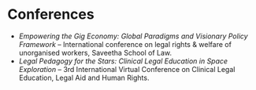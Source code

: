 # Conferences

- *Empowering the Gig Economy: Global Paradigms and Visionary Policy Framework* – International conference on legal rights & welfare of unorganised workers, Saveetha School of Law.  
- *Legal Pedagogy for the Stars: Clinical Legal Education in Space Exploration* – 3rd International Virtual Conference on Clinical Legal Education, Legal Aid and Human Rights.  
